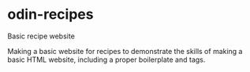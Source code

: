 # odin-recipes
Basic recipe website

Making a basic website for recipes to demonstrate the skills of making a basic HTML website, including a proper boilerplate and tags. 